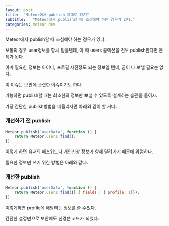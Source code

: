```yaml
---
layout: post
title:  "Meteor에서 publish 제대로 하기"
subtitle:   "Meteor에서 publish할 때 조심해야 하는 경우가 있다."
categories: meteor dev
---
```


Meteor에서 publish할 때 조심해야 하는 경우가 있다.

보통의 경우 user정보를 항시 받을텐데, 이 때 users 콜렉션을 전부 publish한다면 문제가 된다.

아마 필요한 정보는 아이디, 프로필 사진정도 되는 정보일 텐데, 굳이 다 보낼 필요는 없다.

이 이슈는 보안에 관련한 이슈이기도 하다.

가능하면 publish할 때는 최소한의 정보만 보낼 수 있도록 설계하는 습관을 들이자.

가장 간단한 publish방법을 떠올리자면 아래와 같이 할 거다.

### 개선하기 전 publish

```js
Meteor.publish('userData', function () {
    return Meteor.users.find();
})
``` 

이렇게 하면 유저의 패스워드나 개인신상 정보가 함께 달려가기 때문에 위험하다.

필요한 정보만 쓰기 위한 방법은 아래와 같다.

### 개선한 publish

```js
Meteor.publish('userData', function () {
    return Meteor.users.find({},{ fields : { profile: 1}});
})
```

이렇게하면 profile에 해당하는 정보를 줄 수있다.

간단한 설정만으로 보안에도 신경쓴 코드가 되었다.
